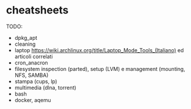 # cheatsheets

TODO:

- dpkg_apt
- cleaning
- laptop https://wiki.archlinux.org/title/Laptop_Mode_Tools_(Italiano) 
  ed articoli correlati
- cron_anacron
- filesystem inspection (parted), setup (LVM) e
  management (mounting, NFS, SAMBA) 
- stampa (cups, lp)
- multimedia (dlna, torrent)
- bash
- docker, aqemu
